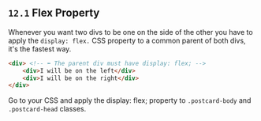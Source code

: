 ## `12.1` Flex Property

Whenever you want two divs to be one on the side of the other you have to apply the `display: flex.` CSS property to a common parent of both divs, it's the fastest way.

```html
<div> <!-- ⬅ The parent div must have display: flex; -->
    <div>I will be on the left</div>
    <div>I will be on the right</div>
</div>
```

Go to your CSS and apply the display: flex; property to `.postcard-body` and `.postcard-head` classes.